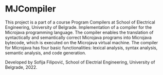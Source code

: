 # MJCompiler

This project is a part of a course Program Compilers at School of Electrical Engineering, University of Belgrade. Implementation of a compiler for the Microjava programming language. The compiler enables the translation of syntactically and semantically correct Microjava programs into Microjava bytecode, which is executed on the Microjava virtual machine. The compiler for Microjava has four basic functionalities: lexical analysis, syntax analysis, semantic analysis, and code generation.

Developed by Sofija Filipović, School of Electrial Engineering, University of Belgrade, 2022.
